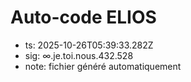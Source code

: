 # Auto-code ELIOS
- ts: 2025-10-26T05:39:33.282Z
- sig: ∞.je.toi.nous.432.528
- note: fichier généré automatiquement